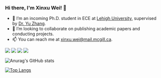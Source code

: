 ### Hi there, I'm Xinxu Wei! 👋

<!-- - 🔭 I’m interested in Deep Learning, Medical Image Analysis, Computer Vision, and Neural Network. -->
- 🌱 I’m an incoming Ph.D. student in ECE at [Lehigh University](https://www1.lehigh.edu/), supervised by [Dr. Yu Zhang](https://wordpress.lehigh.edu/yuzi20/people/).
- 👯 I’m looking to collaborate on publishing academic papers and conducting projects.
- 📫 You can reach me at [xinxu.wei@mail.mcgill.ca](xinxu.wei@mail.mcgill.ca).


<a href="https://scholar.google.com/citations?user=ibbcH1QAAAAJ&hl=EN&oi=ao"><img src="https://img.shields.io/badge/Google%20Scholar-4285F4?style=for-the-badge&logo=google-scholar&logoColor=white"></a> 
<a href="https://weixinxu666.github.io/"><img src="https://img.shields.io/badge/Home%20Page-0077B5?style=for-the-badge&logo=homepage&logoColor=white"></a> 
<a href="https://weixinxu666.github.io/files/XinxuWei_CV.pdf/"><img src="https://img.shields.io/badge/Curriculum%20Vitae-0077B5?style=for-the-badge&logo=cv&logoColor=white"></a> 
<a href="https://www.linkedin.com/in/xinxu-wei-425442239/"><img src="https://img.shields.io/badge/LinkedIn-0077B5?style=for-the-badge&logo=linkedin&logoColor=white"></a> 


<!-- <img src="https://img.shields.io/badge/Python-3776AB?style=for-the-badge&logo=python&logoColor=white"> <img src="https://img.shields.io/badge/C-00599C?style=for-the-badge&logo=c&logoColor=white"> <img src="https://img.shields.io/badge/C%2B%2B-00599C?style=for-the-badge&logo=c%2B%2B&logoColor=white"> <img src="https://img.shields.io/badge/TensorFlow-FF6F00?style=for-the-badge&logo=TensorFlow&logoColor=white"> <img src="https://img.shields.io/badge/PyTorch-EE4C2C?style=for-the-badge&logo=PyTorch&logoColor=white"> <img src="https://img.shields.io/badge/Keras-D00000?style=for-the-badge&logo=Keras&logoColor=white"> <img src="https://img.shields.io/badge/Numpy-777BB4?style=for-the-badge&logo=numpy&logoColor=white"> <img src="https://img.shields.io/badge/OpenCV-777BB4?style=for-the-badge&logo=opencv&logoColor=white"> <img src="https://img.shields.io/badge/scikit_learn-F7931E?style=for-the-badge&logo=scikit-learn&logoColor=white"> -->

![Anurag's GitHub stats](https://github-readme-stats.vercel.app/api?username=weixinxu666&show_icons=true&theme=while)

[![Top Langs](https://github-readme-stats.vercel.app/api/top-langs/?username=weixinxu666&layout=compact)](https://github.com/anuraghazra/github-readme-stats)
